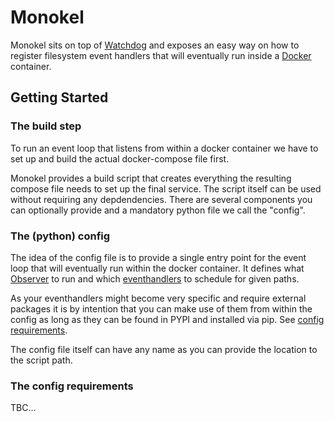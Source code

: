 # Monokel
Monokel sits on top of [Watchdog](https://pythonhosted.org/watchdog/) and exposes an easy way on how to register filesystem event handlers that will eventually run inside a [Docker](https://www.docker.com/) container.

## Getting Started

### The build step
To run an event loop that listens from within a docker container we have to set up and build the actual docker-compose file first.

Monokel provides a build script that creates everything the resulting compose file needs to set up the final service. The script itself can be used without requiring any depdendencies. There are several components you can optionally provide and a mandatory python file we call the "config".

### The (python) config
The idea of the config file is to provide a single entry point for the event loop that will eventually run within the docker container. It defines what [Observer](https://pythonhosted.org/watchdog/api.html#module-watchdog.observers) to run and which [eventhandlers](https://pythonhosted.org/watchdog/api.html#module-watchdog.events) to schedule for given paths. 

As your eventhandlers might become very specific and require external packages it is by intention that you can make use of them from within the config as long as they can be found in PYPI and installed via pip. See [config requirements](https://github.com/rkoschmitzky/monokel/blob/main/README.md#the-config-requirements).

The config file itself can have any name as you can provide the location to the script path.

### The config requirements
TBC...
